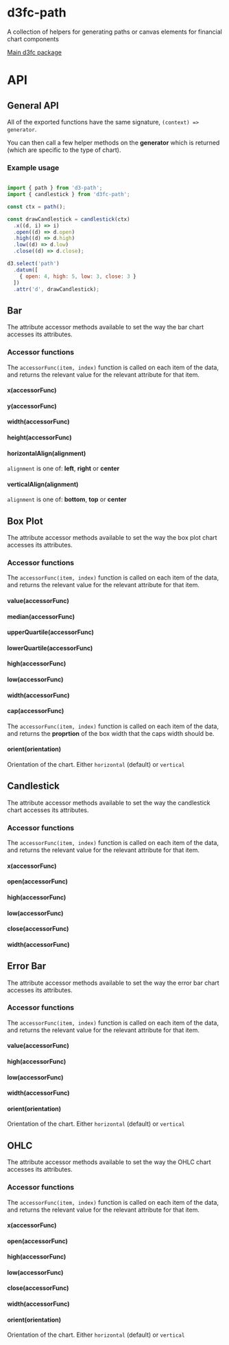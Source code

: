 # d3fc-path

A collection of helpers for generating paths or canvas elements for financial chart components

[Main d3fc package](https://github.com/ScottLogic/d3fc)

# API

## General API

All of the exported functions have the same signature, `(context) => generator`.

You can then call a few helper methods on the **generator** which is returned
(which are specific to the type of chart).

### Example usage

```javascript

import { path } from 'd3-path';
import { candlestick } from 'd3fc-path';

const ctx = path();

const drawCandlestick = candlestick(ctx)
  .x((d, i) => i)
  .open((d) => d.open)
  .high((d) => d.high)
  .low((d) => d.low)
  .close((d) => d.close);

d3.select('path')
  .datum([
    { open: 4, high: 5, low: 3, close: 3 }
  ])
  .attr('d', drawCandlestick);

```


## Bar

The attribute accessor methods available to set the way the bar chart accesses
its attributes.

### Accessor functions

The `accessorFunc(item, index)` function is called on each item of the data, and returns
the relevant value for the relevant attribute for that item.

#### x(accessorFunc)
#### y(accessorFunc)
#### width(accessorFunc)
#### height(accessorFunc)

#### horizontalAlign(alignment)

`alignment` is one of: **left**, **right** or **center**

#### verticalAlign(alignment)

`alignment` is one of: **bottom**, **top** or **center**


## Box Plot

The attribute accessor methods available to set the way the box plot chart accesses
its attributes.

### Accessor functions

The `accessorFunc(item, index)` function is called on each item of the data, and returns
the relevant value for the relevant attribute for that item.

#### value(accessorFunc)
#### median(accessorFunc)
#### upperQuartile(accessorFunc)
#### lowerQuartile(accessorFunc)
#### high(accessorFunc)
#### low(accessorFunc)
#### width(accessorFunc)

#### cap(accessorFunc)

The `accessorFunc(item, index)` function is called on each item of the data, and returns
the **proprtion** of the box width that the caps width should be.

#### orient(orientation)

Orientation of the chart. Either `horizontal` (default) or `vertical`


## Candlestick

The attribute accessor methods available to set the way the candlestick chart accesses
its attributes.

### Accessor functions

The `accessorFunc(item, index)` function is called on each item of the data, and returns
the relevant value for the relevant attribute for that item.

#### x(accessorFunc)
#### open(accessorFunc)
#### high(accessorFunc)
#### low(accessorFunc)
#### close(accessorFunc)
#### width(accessorFunc)


## Error Bar

The attribute accessor methods available to set the way the error bar chart accesses
its attributes.

### Accessor functions

The `accessorFunc(item, index)` function is called on each item of the data, and returns
the relevant value for the relevant attribute for that item.

#### value(accessorFunc)
#### high(accessorFunc)
#### low(accessorFunc)
#### width(accessorFunc)

#### orient(orientation)

Orientation of the chart. Either `horizontal` (default) or `vertical`



## OHLC

The attribute accessor methods available to set the way the OHLC chart accesses
its attributes.

### Accessor functions

The `accessorFunc(item, index)` function is called on each item of the data, and returns
the relevant value for the relevant attribute for that item.

#### x(accessorFunc)
#### open(accessorFunc)
#### high(accessorFunc)
#### low(accessorFunc)
#### close(accessorFunc)
#### width(accessorFunc)

#### orient(orientation)

Orientation of the chart. Either `horizontal` (default) or `vertical`
